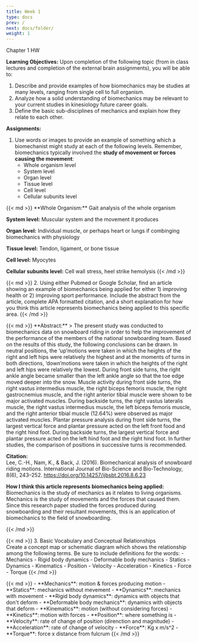 ```yaml
---
title: Week 1
type: docs
prev: /
next: docs/folder/
weight: 1
---
```


Chapter 1 HW

**Learning Objectives:** Upon completion of the following topic (from in class lectures and completion of the external brain assignments), you will be able to:
1. Describe and provide examples of how biomechanics may be studies at many levels,
ranging from single cell to full organism.
2. Analyze how a solid understanding of biomechanics may be relevant to your current
studies in kinesiology future career goals.
3. Define the basic sub-disciplines of mechanics and explain how they relate to each other.

**Assignments:**
1. Use words or images to provide an example of something which a biomechanist might study at each of the following levels. Remember, biomechanics typically involved the **study of movement or forces causing the movement**:
    - Whole organism level
    - System level
    - Organ level
    - Tissue level
    - Cell level
    - Cellular subunits level

<div class="mx-auto p-4 border rounded-lg border-blue-500 shadow-sm">
{{< md >}}
**Whole Organism:** Gait analysis of the whole organism

**System level:** Muscular system and the movement it produces

**Organ level:** Individual muscle, or perhaps heart or lungs if combinging biomechanics with physiology

**Tissue level:** Tendon, ligament, or bone tissue

**Cell level:** Myocytes

**Cellular subunits level:** Cell wall stress, heel strike hemolysis
{{< /md >}}
</div>

{{< md >}}
2. Using either Pubmed or Google Scholar, find an article showing an example of
biomechanics being applied for either 1) improving health or 2) improving sport
performance. Include the abstract from the article, complete APA formatted citation, and a short explanation for how you think this article represents biomechanics being applied to this specific area.
{{< /md >}}

<div class="mx-auto p-4 border rounded-lg border-blue-500 shadow-sm">
{{< md >}}
**Abstract:**
> The present study was conducted to biomechanics data on snowboard riding in order to help the improvement of the performance of the members of the national snowboarding team. Based on the results of this study, the following conclusions can be drawn. In neutral positions, the ‘up’motions were taken in which the heights of the right and left hips were relatively the highest and at the moments of turns in both directions, ‘down’motions were taken in which the heights of the right and left hips were relatively the lowest. During front side turns, the right ankle angle became smaller than the left ankle angle so that the toe edge moved deeper into the snow. Muscle activity during front side turns, the right vastus intermedius muscle, the right biceps femoris muscle, the right gastrocnemius muscle, and the right anterior tibial muscle were shown to be major activated muscles. During backside turns, the right vastus lateralis muscle, the right vastus intermedius muscle, the left biceps femoris muscle, and the right anterior tibial muscle (12.64%) were observed as major activated muscles. Plantar pressure analysis during front side turns, the largest vertical force and plantar pressure acted on the left front food and the right hind foot. During backside turns, the largest vertical force and plantar pressure acted on the left hind foot and the right hind foot. In further studies, the comparison of positions in successive turns is recommended.

**Citation:**  
Lee, C.-H., Nam, K., & Back, J. (2016). Biomechanical analysis of snowboard riding motions. International Journal of Bio-Science and Bio-Technology, 8(6), 243–252. https://doi.org/10.14257/ijbsbt.2016.8.6.23

**How I think this article represents biomechanics being applied:**
Biomechanics is the study of mechanics as it relates to living organisms. Mechanics is the study of movements and the forces that caused them. Since this research paper studied the forces produced during snowboarding and their resultant movements, this is an application of biomechanics to the field of snowboarding.

{{< /md >}}
</div>

{{< md >}}
3. Basic Vocabulary and Conceptual Relationships  
Create a concept map or schematic diagram which shows the relationship among the following terms. Be sure to include definitions for the words:
    - Mechanics
    - Rigid body dynamics
    - Deformable body mechanics
    - Statics
    - Dynamics
    - Kinematics
    - Position
    - Velocity
    - Acceleration
    - Kinetics
    - Force
    - Torque
{{< /md >}}

<div class="mx-auto p-4 border rounded-lg border-blue-500 shadow-sm">
{{< md >}}
- **Mechanics**: motion & forces producing motion
- **Statics**: mechanics without mevement
- **Dynamics**: mechanics with movement
- **Rigid body dynamics**: dynamics with objects that don't deform
- **Deformable body mechanics**: dynamics with objects that deform
- **Kinematics**: motion (without considering forces)
- **Kinetics**: motion with forces
- **Position**: where something is
- **Velocity**: rate of change of position (direnction and magnitude)
- **Acceleration**: rate of change of velocity
- **Force**: Kg x m/s^2
- **Torque**: force x distance from fulcrum
{{< /md >}}
</div>
